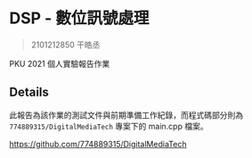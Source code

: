 # DSP - 數位訊號處理

> 2101212850 干皓丞

PKU 2021 個人實驗報告作業

## Details

此報告為該作業的測試文件與前期準備工作紀錄，而程式碼部分則為 `774889315/DigitalMediaTech` 專案下的 main.cpp 檔案。

https://github.com/774889315/DigitalMediaTech

